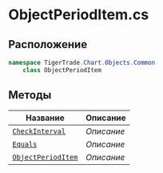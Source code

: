 
# ObjectPeriodItem.cs
## Расположение
```csharp
namespace TigerTrade.Chart.Objects.Common  
    class ObjectPeriodItem
```

## Методы
| Название | Описание |
| --- | --- |
| [`CheckInterval`](./metody/CheckInterval.md) | *Описание* |
| [`Equals`](./metody/Equals.md) | *Описание* |
| [`ObjectPeriodItem`](./metody/ObjectPeriodItem.md) | *Описание* |
